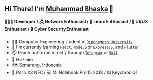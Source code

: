## Hi There! I'm [Muhammad Bhaska](https://bhsk.my.id) :wave:

#### 👨🏻‍💻 Developer / 🖧 Network Enthusiast / 🐧 Linux Enthusiast / :nail_care: UI/UX Enthusiast / :lock: Cyber Security Enthusiast

* 👨‍🎓 Computer Engineering student at [`Diponegoro University`](https://www.undip.ac.id/)
* :book: I'm currently learning `React`, `NodeJS` or `ExpressJS`, and `Flutter`  
* :mailbox: Reach out to me directly through [`Telegram`](https://t.me/mhmdbhsk) or [`Mail`](mailto:muhammadbhaska0@gmail.com)  
* :boy: He / him  
* 🗺️ Semarang, Indonesia  
* :iphone: Poco X3 NFC / :computer: Mi Notebook Pro 15 2018 / ⌨️ Keychron Q1
